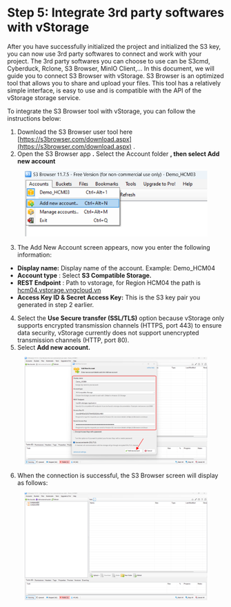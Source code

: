 # Step 5: Integrate 3rd party softwares with vStorage

After you have successfully initialized the project and initialized the S3 key, you can now use 3rd party softwares to connect and work with your project. The 3rd party softwares you can choose to use can be S3cmd, Cyberduck, Rclone, S3 Browser, MinIO Client,... In this document, we will guide you to connect S3 Browser with vStorage. S3 Browser is an optimized tool that allows you to share and upload your files. This tool has a relatively simple interface, is easy to use and is compatible with the API of the vStorage storage service.

To integrate the S3 Browser tool with vStorage, you can follow the instructions below:

1. Download the S3 Browser user tool here [https://s3browser.com/download.aspx](https://s3browser.com/download.aspx) .
2. Open the S3 Browser app **.** Select the Account folder **, then select Add new account**

<figure><img src="../../../../.gitbook/assets/image (8).png" alt="" width="443"><figcaption></figcaption></figure>

3. The Add New Account screen appears, now you enter the following information:

* **Display name:** Display name of the account. Example: Demo\_HCM04
* **Account type** : Select **S3 Compatible Storage.**
* **REST Endpoint** : Path to vstorage, for Region HCM04 the path is [hcm04.vstorage.vngcloud.vn](http://hcm01.vstorage.vngcloud.vn/)
* **Access Key ID & Secret Access Key:** This is the S3 key pair you generated in step 2 earlier.

4. Select the **Use Secure transfer (SSL/TLS)** option because vStorage only supports encrypted transmission channels (HTTPS, port 443) to ensure data security, vStorage currently does not support unencrypted transmission channels (HTTP, port 80).
5. Select **Add new account.**

<figure><img src="../../../../.gitbook/assets/image (9).png" alt=""><figcaption></figcaption></figure>

6. When the connection is successful, the S3 Browser screen will display as follows:

<figure><img src="../../../../.gitbook/assets/image (10).png" alt=""><figcaption></figcaption></figure>
